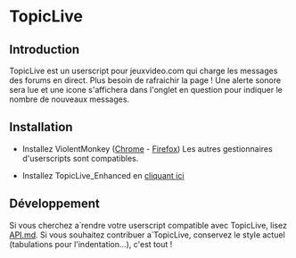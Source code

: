 # TopicLive

## Introduction

TopicLive est un userscript pour jeuxvideo.com qui charge les messages des forums en direct. Plus besoin de rafraichir la page !
Une alerte sonore sera lue et une icone s'affichera dans l'onglet en question pour indiquer le nombre de nouveaux messages.

## Installation

- Installez ViolentMonkey ([Chrome](https://chrome.google.com/webstore/detail/violentmonkey/jinjaccalgkegednnccohejagnlnfdag) - [Firefox](https://addons.mozilla.org/firefox/addon/violentmonkey))
Les autres gestionnaires d'userscripts sont compatibles.

- Installez TopicLive_Enhanced en [cliquant ici](https://github.com/moyaona/TopicLive_Enhanced/raw/main/TopicLive_Enhanced-6.2.0.user.js)

## Développement

Si vous cherchez а̀ rendre votre userscript compatible avec TopicLive, lisez [API.md](https://git.kiwec.net/kiwec/TopicLive/src/master/API.md).
Si vous souhaitez contribuer а̀ TopicLive, conservez le style actuel (tabulations pour l'indentation...), c'est tout !
